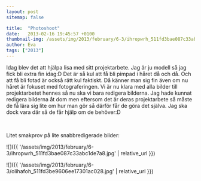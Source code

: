 ```yaml
---
layout: post
sitemap: false

title:  "Photoshoot"
date:   2013-02-16 19:45:57 +0100
thumbnail-img: /assets/img/2013/february/6-3/ihropwrh_511fd3bae087c33abc1de7a8.jpg
author: Eva
tags: ["2013"]
---
```


Idag blev det att hjälpa lisa med sitt projektarbete. Jag är ju modell så jag fick bli extra fin idag:D Det är så kul att få bli pimpad i håret då och då. Och att få bli fotad är också rätt kul faktiskt. Då känner man sig fin även om nu håret är fokuset med fotograferingen. Vi är nu klara med alla bilder till projektarbetet hennes så nu ska vi bara redigera bilderna. Jag hade kunnat redigera bilderna åt dom men eftersom det är deras projektarbete så måste de få lära sig lite om hur man gör så därför får de göra det själva. Jag ska dock vara där så de får hjälp om de behöver:D




 




Litet smakprov på lite snabbredigerade bilder:

![]({{ '/assets/img/2013/february/6-3/ihropwrh_511fd3bae087c33abc1de7a8.jpg'  | relative_url }})

![]({{ '/assets/img/2013/february/6-3/olihafoh_511fd3be9606ee17301ac028.jpg'  | relative_url }})


